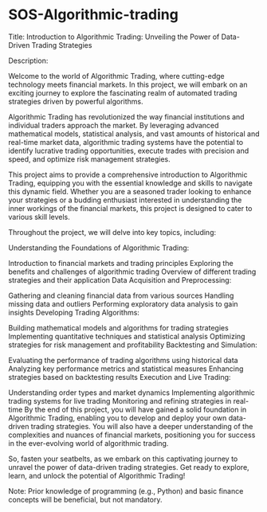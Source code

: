 # SOS-Algorithmic-trading

Title: Introduction to Algorithmic Trading: Unveiling the Power of Data-Driven Trading Strategies

Description:

Welcome to the world of Algorithmic Trading, where cutting-edge technology meets financial markets. In this project, we will embark on an exciting journey to explore the fascinating realm of automated trading strategies driven by powerful algorithms.

Algorithmic Trading has revolutionized the way financial institutions and individual traders approach the market. By leveraging advanced mathematical models, statistical analysis, and vast amounts of historical and real-time market data, algorithmic trading systems have the potential to identify lucrative trading opportunities, execute trades with precision and speed, and optimize risk management strategies.

This project aims to provide a comprehensive introduction to Algorithmic Trading, equipping you with the essential knowledge and skills to navigate this dynamic field. Whether you are a seasoned trader looking to enhance your strategies or a budding enthusiast interested in understanding the inner workings of the financial markets, this project is designed to cater to various skill levels.

Throughout the project, we will delve into key topics, including:

Understanding the Foundations of Algorithmic Trading:

Introduction to financial markets and trading principles
Exploring the benefits and challenges of algorithmic trading
Overview of different trading strategies and their application
Data Acquisition and Preprocessing:

Gathering and cleaning financial data from various sources
Handling missing data and outliers
Performing exploratory data analysis to gain insights
Developing Trading Algorithms:

Building mathematical models and algorithms for trading strategies
Implementing quantitative techniques and statistical analysis
Optimizing strategies for risk management and profitability
Backtesting and Simulation:

Evaluating the performance of trading algorithms using historical data
Analyzing key performance metrics and statistical measures
Enhancing strategies based on backtesting results
Execution and Live Trading:

Understanding order types and market dynamics
Implementing algorithmic trading systems for live trading
Monitoring and refining strategies in real-time
By the end of this project, you will have gained a solid foundation in Algorithmic Trading, enabling you to develop and deploy your own data-driven trading strategies. You will also have a deeper understanding of the complexities and nuances of financial markets, positioning you for success in the ever-evolving world of algorithmic trading.

So, fasten your seatbelts, as we embark on this captivating journey to unravel the power of data-driven trading strategies. Get ready to explore, learn, and unlock the potential of Algorithmic Trading!

Note: Prior knowledge of programming (e.g., Python) and basic finance concepts will be beneficial, but not mandatory.





